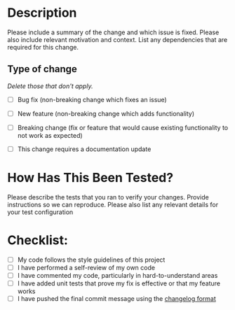 # Description

Please include a summary of the change and which issue is fixed. Please also include relevant motivation and context. List any dependencies that are required for this change.


## Type of change

_Delete those that don't apply._

- [ ] Bug fix (non-breaking change which fixes an issue)
- [ ] New feature (non-breaking change which adds functionality)
- [ ] Breaking change (fix or feature that would cause existing functionality to not work as expected)
- [ ] This change requires a documentation update


# How Has This Been Tested?

Please describe the tests that you ran to verify your changes. Provide instructions so we can reproduce. Please also list any relevant details for your test configuration


# Checklist:

- [ ] My code follows the style guidelines of this project
- [ ] I have performed a self-review of my own code
- [ ] I have commented my code, particularly in hard-to-understand areas
- [ ] I have added unit tests that prove my fix is effective or that my feature works
- [ ] I have pushed the final commit message using the [changelog format](https://github.com/nih-sparc/sparc-design-system-components/wiki/CHANGELOG)
